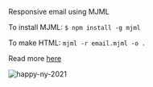 Responsive email using MJML

To install MJML: `$ npm install -g mjml`

To make HTML: `mjml -r email.mjml -o .`

Read more [here](https://blog.logrocket.com/creating-responsive-emails-using-mjml/)

![happy-ny-2021](https://user-images.githubusercontent.com/13946156/103465456-483cef80-4d44-11eb-847a-7ddb0921426d.jpg)

